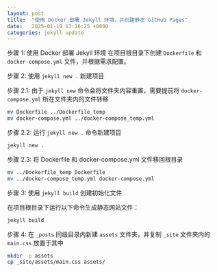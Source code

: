 ```yaml
---
layout: post
title:  "使用 Docker 部署 Jekyll 环境，并创建静态 GitHub Pages"
date:   2025-01-19 13:16:25 +0000
categories: jekyll update
---
```



步骤 1: 使用 Docker 部署 Jekyll 环境
在项目根目录下创建 `Dockerfile` 和 `docker-compose.yml` 文件，并根据需求配置。

步骤 2: 使用 `jekyll new .` 新建项目

步骤 2.1: 由于 `jekyll new` 命令会将文件夹内容重置，需要提前将 `docker-compose.yml` 所在文件夹内的文件转移

```bash
mv Dockerfile ../Dockerfile_temp
mv docker-compose.yml ../docker-compose_temp.yml
```

步骤 2.2: 运行 `jekyll new .` 命令新建项目

```bash
jekyll new .
```

步骤 2.3: 将 Dockerfile 和 docker-compose.yml 文件移回根目录

```bash
mv ../Dockerfile_temp Dockerfile
mv ../docker-compose_temp.yml docker-compose.yml
```

步骤 3: 使用 `jekyll build` 创建初始化文件

在项目根目录下运行以下命令生成静态网站文件：

```bash
jekyll build
```

步骤 4: 在 `_posts` 同级目录内新建 `assets` 文件夹，并复制 `_site` 文件夹内的 `main.css` 放置于其中

```bash
mkdir -p assets
cp _site/assets/main.css assets/
```
